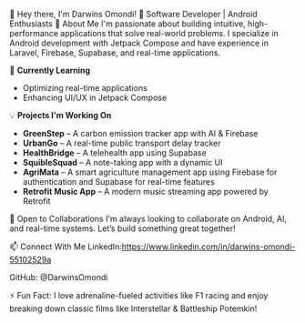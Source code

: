 👋 Hey there, I'm Darwins Omondi!
🚀 Software Developer | Android Enthusiasts 
👀 About Me
I'm passionate about building intuitive, high-performance applications that solve real-world problems. I specialize in Android development with Jetpack Compose and have experience in Laravel, Firebase, Supabase, and real-time applications.

🌱 **Currently Learning**  
- Optimizing real-time applications  
- Enhancing UI/UX in Jetpack Compose  

💡 **Projects I'm Working On**  
- **GreenStep** – A carbon emission tracker app with AI & Firebase  
- **UrbanGo** – A real-time public transport delay tracker  
- **HealthBridge** – A telehealth app using Supabase  
- **SquibleSquad** – A note-taking app with a dynamic UI  
- **AgriMata** – A smart agriculture management app using Firebase for authentication and Supabase for real-time features  
- **Retrofit Music App** – A modern music streaming app powered by Retrofit  




💞️ Open to Collaborations
I'm always looking to collaborate on Android, AI, and real-time systems. Let’s build something great together!

📫 Connect With Me
LinkedIn:https://www.linkedin.com/in/darwins-omondi-55102529a

GitHub: @DarwinsOmondi

⚡ Fun Fact: I love adrenaline-fueled activities like F1 racing and enjoy breaking down classic films like Interstellar & Battleship Potemkin!
